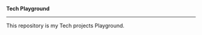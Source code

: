 **Tech Playground**


---------------------------------------------
This repository is my Tech projects Playground.
